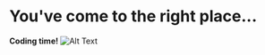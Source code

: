 # You've come to the right place...
**Coding time!** 
![Alt Text](https://media1.tenor.com/images/729c896167ca0fd81b2957465054acc8/tenor.gif?itemid=12868571)
